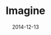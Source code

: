 ---
type: single
title: Imagine
date: 2014-12-13
img: /images/singles/imagine.jpg
discs:
  - tracks:
    - Imagine
---